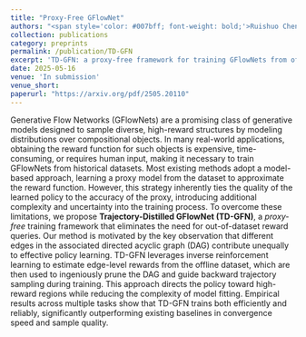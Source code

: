 ```yaml
---
title: "Proxy-Free GFlowNet"
authors: "<span style='color: #007bff; font-weight: bold;'>Ruishuo Chen</span>, Xun Wang, Rui Hu, Zhuoran Li, and Longbo Huang"
collection: publications
category: preprints
permalink: /publication/TD-GFN
excerpt: 'TD-GFN: a proxy-free framework for training GFlowNets from offline data, achieving superior efficiency and performance without out-of-dataset reward queries.'
date: 2025-05-16
venue: 'In submission'
venue_short:
paperurl: "https://arxiv.org/pdf/2505.20110"
---
```

Generative Flow Networks (GFlowNets) are a promising class of generative models designed to sample diverse, high-reward structures by modeling distributions over compositional objects. In many real-world applications, obtaining the reward function for such objects is expensive, time-consuming, or requires human input, making it necessary to train GFlowNets from historical datasets. Most existing methods adopt a model-based approach, learning a proxy model from the dataset to approximate the reward function. However, this strategy inherently ties the quality of the learned policy to the accuracy of the proxy, introducing additional complexity and uncertainty into the training process. To overcome these limitations, we propose **Trajectory-Distilled GFlowNet (TD-GFN)**, a *proxy-free* training framework that eliminates the need for out-of-dataset reward queries. Our method is motivated by the key observation that different edges in the associated directed acyclic graph (DAG) contribute unequally to effective policy learning. TD-GFN leverages inverse reinforcement learning to estimate edge-level rewards from the offline dataset, which are then used to ingeniously prune the DAG and guide backward trajectory sampling during training. This approach directs the policy toward high-reward regions while reducing the complexity of model fitting. Empirical results across multiple tasks show that TD-GFN trains both efficiently and reliably, significantly outperforming existing baselines in convergence speed and sample quality.